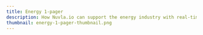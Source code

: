```yaml
---
title: Energy 1-pager
description: How Nuvla.io can support the energy industry with real-time monitoring, improved security and more
thumbnail: energy-1-pager-thumbnail.png
---
```


<script charset="utf-8" type="text/javascript" src="//js.hsforms.net/forms/embed/v2.js"></script>
<script>
  hbspt.forms.create({
    region: "na1",
    portalId: "475360",
    formId: "1a167ec4-a80a-46e8-a17f-78ecd1d7999e"
  });
</script>